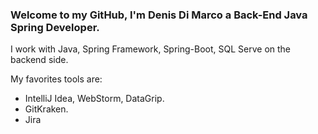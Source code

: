 ### Welcome to my GitHub, I'm Denis Di Marco a Back-End Java Spring Developer.


I work with Java, Spring Framework, Spring-Boot, SQL Serve on the backend side.

My favorites tools are: 

  - IntelliJ Idea, WebStorm, DataGrip.
  - GitKraken.
  - Jira
       

<!--
**denisdimarco/denisdimarco** is a ✨ _special_ ✨ repository because its `README.md` (this file) appears on your GitHub profile.

Here are some ideas to get you started:

- 🔭 I’m currently working on ...
- 🌱 I’m currently learning ...
- 👯 I’m looking to collaborate on ...
- 🤔 I’m looking for help with ...
- 💬 Ask me about ...
- 📫 How to reach me: ...
- 😄 Pronouns: ...
- ⚡ Fun fact: ...
-->
